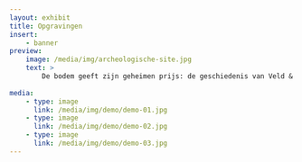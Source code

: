 ```yaml
---
layout: exhibit
title: Opgravingen
insert:
    - banner
preview: 
    image: /media/img/archeologische-site.jpg
    text: >
        De bodem geeft zijn geheimen prijs: de geschiedenis van Veld & Duin gaat een stuk verder terug dan die 50 jaar. 
        
media:
    - type: image
      link: /media/img/demo/demo-01.jpg
    - type: image
      link: /media/img/demo/demo-02.jpg
    - type: image
      link: /media/img/demo/demo-03.jpg 
---
```

